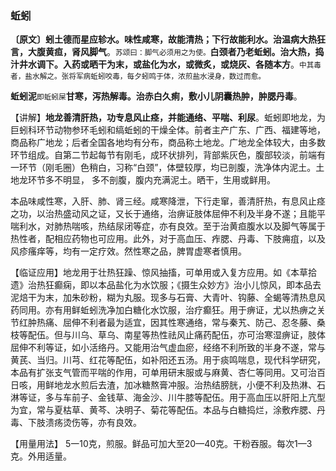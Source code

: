 ### 蚯蚓

**〔原文〕蚓土德而星应轸水。味性咸寒，故能清热；下行故能利水。治温病大热狂言，大腹黄疸，肾风脚气**。<small>苏颂曰：脚气必须用之为使。</small>**白颈者乃老蚯蚓。治大热，捣汁井水调下。入药或晒干为末，或盐化为水，或微炙，或烧灰、各随本方**。<small>中其毒者，盐水解之。张将军病蚯蚓咬毒，每夕蚓鸣于体，浓煎盐水浸身，数过而愈。</small>

**蚯蚓泥**<small>即蚯蚓屎</small>**甘寒，泻热解毒。治赤白久痢，敷小儿阴囊热肿，肿腮丹毒**。

【讲解】**地龙善清肝热，功专息风止痉，并能通络、平喘、利尿**。蚯蚓即地龙，为巨蚓科环节动物参环毛蚓和缟蚯蚓的干燥全体。前者主产广东、广西、福建等地，商品称广地龙；后者全国各地均有分布，商品称土地龙。广地龙全体较大，由多数环节组成。自第二节起每节有刚毛，成环状排列，背部紫灰色，腹部较淡，前端有一环节（刚毛圈）色稍白，习称“白颈”，体壁较厚，均已剖腹，洗净体内泥土。土地龙环节多不明显， 多不剖腹，腹内充满泥土。晒干，生用或鲜用。

本品味咸性寒，入肝、肺、肾三经。咸寒降泄，下行走窜，善清肝热，有息风止痉之功，以治热盛动风之证，又长于通络，治痹证肢体屈伸不利及半身不遂；且能平喘利水，对肺热喘咳，热结尿闭等症，亦有良效。至于治黄疸腹水以及脚气等属于热性者，配相应药物也可应用。此外，对于高血压、痄腮、丹毒、下肢痈疽，以及风疹瘙痒等，均有一定疗效。然性寒之品，脾胃虚寒者慎用。

【临证应用】地龙用于壮热狂躁、惊风抽搐，可单用或入复方应用。如《本草拾遗》治热狂癫痫，即以本品盐化为水饮服；《摄生众妙方》治小儿惊风，即本品去泥焙干为末，加朱砂粉，糊为丸服。现多与石膏、大青叶、钩藤、全蝎等清热息风药同用。亦有用鲜蚯蚓洗净加白糖化水饮服，治疗癫狂。用于痹证，尤以热痹之关节红肿热痛、屈伸不利者最为适宜，因其性寒通络，常与秦艽、防己、忍冬藤、桑枝等配伍。但与川乌、草乌、南星等热性祛风止痛药配伍，亦可治寒湿痹证，肢体屈伸不利等证，如小活络丹。又能用治气虚血瘀，经络不利所致的半身不遂，常与黄芪、当归。川芎、红花等配伍，如补阳还五汤。用于痰鸣喘息，现代科学研究，本品有扩张支气管而平喘的作用，可单用研末服或与麻黄、杏仁等同用。又可治百日咳，用鲜地龙水煎后去渣，加冰糖熬膏冲服。治热结膀胱，小便不利及热淋、石淋等证，多与车前子、金钱草、海金沙、川牛膝等配伍。用于高血压以肝阳上亢型为宜，常与夏枯草、黄芩、决明子、菊花等配伍。本品与白糖捣烂，涂敷痄腮、丹毒、下肢溃疡烫伤等，亦有良效。

【用量用法】 5一10克，煎服。鲜品可加大至20—40克。干粉吞服。每次1—3克。外用适量。